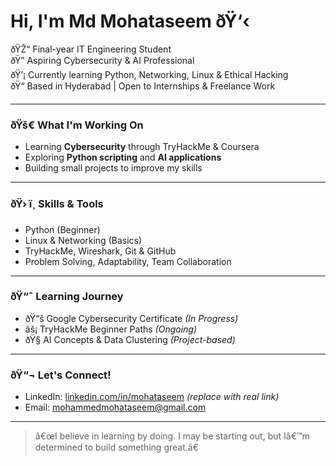 # Hi, I'm Md Mohataseem ðŸ‘‹

ðŸŽ“ Final-year IT Engineering Student  
ðŸ” Aspiring Cybersecurity & AI Professional  
ðŸ’¡ Currently learning Python, Networking, Linux & Ethical Hacking  
ðŸ“ Based in Hyderabad | Open to Internships & Freelance Work

---

### ðŸš€ What I'm Working On
- Learning **Cybersecurity** through TryHackMe & Coursera
- Exploring **Python scripting** and **AI applications**
- Building small projects to improve my skills

---

### ðŸ› ï¸ Skills & Tools
- Python (Beginner)
- Linux & Networking (Basics)
- TryHackMe, Wireshark, Git & GitHub
- Problem Solving, Adaptability, Team Collaboration

---

### ðŸ“ˆ Learning Journey
- ðŸ“š Google Cybersecurity Certificate *(In Progress)*
- âš¡ TryHackMe Beginner Paths *(Ongoing)*
- ðŸ§  AI Concepts & Data Clustering *(Project-based)*

---

### ðŸ“¬ Let's Connect!
- LinkedIn: [linkedin.com/in/mohataseem](https://linkedin.com) *(replace with real link)*
- Email: mohammedmohataseem@gmail.com

---

> â€œI believe in learning by doing. I may be starting out, but Iâ€™m determined to build something great.â€
